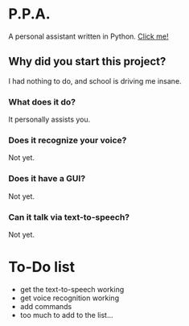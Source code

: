 # P.P.A.
A personal assistant written in Python.
[Click me!](https://redstoners.github.io/ppa.html "PPA's Homepage")
## Why did you start this project?
I had nothing to do, and school is driving me insane.

### What does it do?
It personally assists you.

### Does it recognize your voice?
Not yet.

### Does it have a GUI?
Not yet.

### Can it talk via text-to-speech?
Not yet.

# To-Do list

+ get the text-to-speech working
+ get voice recognition working
+ add commands
+ too much to add to the list...

